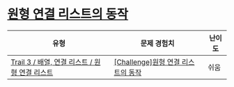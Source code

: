 # [원형 연결 리스트의 동작](https://https://en.codetree.ai/trails/complete/curated-cards/challenge-circular-linked-list-working)

|유형|문제 경험치|난이도|
|---|---|---|
|[Trail 3 / 배열, 연결 리스트 / 원형 연결 리스트](https://https://en.codetree.ai/trail-info/novice-high/)|[[Challenge]원형 연결 리스트의 동작](https://https://en.codetree.ai/trails/complete/curated-cards/challenge-circular-linked-list-working/)|쉬움|

